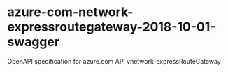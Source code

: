 # azure-com-network-expressroutegateway-2018-10-01-swagger
OpenAPI specification for azure.com API vnetwork-expressRouteGateway
